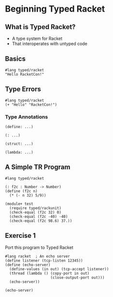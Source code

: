 # Beginning Typed Racket

## What is Typed Racket?

 * A type system for Racket
 * That interoperates with untyped code

## Basics

    #lang typed/racket
    "Hello RacketCon!"

## Type Errors

    #lang typed/racket
    (+ "Hello" "RacketCon!")

### Type Annotations

    (define: ...)

    (: ...)

    (struct: ...)

    (lambda: ...)

## A Simple TR Program

```
#lang typed/racket

(: f2c : Number -> Number)
(define (f2c n)
  (* (- n 32) 5/9))

(module+ test
  (require typed/rackunit)
  (check-equal (f2c 32) 0)
  (check-equal (f2c -40) -40)
  (check-equal (f2c 98.6) 37.))
```

## Exercise 1

Port this program to Typed Racket

```
#lang racket  ; An echo server
(define listener (tcp-listen 12345))
(define (echo-server)
  (define-values (in out) (tcp-accept listener))
  (thread (lambda () (copy-port in out)
                     (close-output-port out)))
  (echo-server))

(echo-server)
```